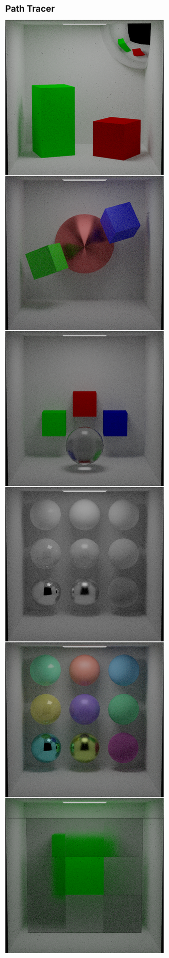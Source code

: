 Path Tracer
===========

<div align="center">
  <img src="output/Box.png" />
</div>

<div align="center">
  <img src="output/Box_Anisotropic.png" />
</div>

<div align="center">
  <img src="output/Box_Transmission.png" />
</div>

<div align="center">
  <img src="output/Box_Metallic.png" />
</div>

<div align="center">
  <img src="output/Box_MetallicColor.png" />
</div>

<div align="center">
  <img src="output/Box_IOR.png" />
</div>
